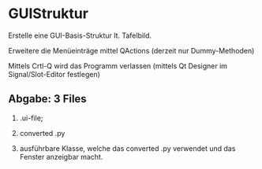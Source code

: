 # GUIStruktur

Erstelle eine GUI-Basis-Struktur lt. Tafelbild.



Erweitere die Menüeinträge mittel QActions (derzeit nur Dummy-Methoden)

Mittels Crtl-Q wird das Programm verlassen (mittels Qt Designer im Signal/Slot-Editor festlegen)

Abgabe: 3 Files
---

1. .ui-file;

2. converted .py

3. ausführbare Klasse, welche das converted .py verwendet und das Fenster anzeigbar macht.
